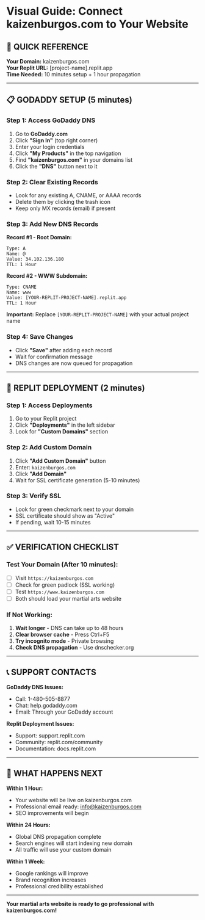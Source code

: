 # Visual Guide: Connect kaizenburgos.com to Your Website

## 🎯 QUICK REFERENCE

**Your Domain:** kaizenburgos.com  
**Your Replit URL:** [project-name].replit.app  
**Time Needed:** 10 minutes setup + 1 hour propagation

---

## 📋 GODADDY SETUP (5 minutes)

### Step 1: Access GoDaddy DNS
1. Go to **GoDaddy.com**
2. Click **"Sign In"** (top right corner)
3. Enter your login credentials
4. Click **"My Products"** in the top navigation
5. Find **"kaizenburgos.com"** in your domains list
6. Click the **"DNS"** button next to it

### Step 2: Clear Existing Records
- Look for any existing A, CNAME, or AAAA records
- Delete them by clicking the trash icon
- Keep only MX records (email) if present

### Step 3: Add New DNS Records

**Record #1 - Root Domain:**
```
Type: A
Name: @
Value: 34.102.136.180
TTL: 1 Hour
```

**Record #2 - WWW Subdomain:**
```
Type: CNAME
Name: www
Value: [YOUR-REPLIT-PROJECT-NAME].replit.app
TTL: 1 Hour
```

**Important:** Replace `[YOUR-REPLIT-PROJECT-NAME]` with your actual project name

### Step 4: Save Changes
- Click **"Save"** after adding each record
- Wait for confirmation message
- DNS changes are now queued for propagation

---

## 🚀 REPLIT DEPLOYMENT (2 minutes)

### Step 1: Access Deployments
1. Go to your Replit project
2. Click **"Deployments"** in the left sidebar
3. Look for **"Custom Domains"** section

### Step 2: Add Custom Domain
1. Click **"Add Custom Domain"** button
2. Enter: `kaizenburgos.com`
3. Click **"Add Domain"**
4. Wait for SSL certificate generation (5-10 minutes)

### Step 3: Verify SSL
- Look for green checkmark next to your domain
- SSL certificate should show as "Active"
- If pending, wait 10-15 minutes

---

## ✅ VERIFICATION CHECKLIST

### Test Your Domain (After 10 minutes):
- [ ] Visit `https://kaizenburgos.com`
- [ ] Check for green padlock (SSL working)
- [ ] Test `https://www.kaizenburgos.com`
- [ ] Both should load your martial arts website

### If Not Working:
1. **Wait longer** - DNS can take up to 48 hours
2. **Clear browser cache** - Press Ctrl+F5
3. **Try incognito mode** - Private browsing
4. **Check DNS propagation** - Use dnschecker.org

---

## 📞 SUPPORT CONTACTS

**GoDaddy DNS Issues:**
- Call: 1-480-505-8877
- Chat: help.godaddy.com
- Email: Through your GoDaddy account

**Replit Deployment Issues:**
- Support: support.replit.com
- Community: replit.com/community
- Documentation: docs.replit.com

---

## 🎉 WHAT HAPPENS NEXT

**Within 1 Hour:**
- Your website will be live on kaizenburgos.com
- Professional email ready: info@kaizenburgos.com
- SEO improvements will begin

**Within 24 Hours:**
- Global DNS propagation complete
- Search engines will start indexing new domain
- All traffic will use your custom domain

**Within 1 Week:**
- Google rankings will improve
- Brand recognition increases
- Professional credibility established

---

**Your martial arts website is ready to go professional with kaizenburgos.com!**